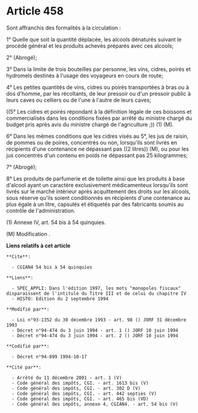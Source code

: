 # Article 458

Sont affranchis des formalités à la circulation :

1° Quelle que soit la quantité déplacée, les alcools dénaturés suivant le procédé général et les produits achevés préparés
avec ces alcools;

2° (Abrogé);

3° Dans la limite de trois bouteilles par personne, les vins, cidres, poirés et hydromels destinés à l'usage des voyageurs en
cours de route;

4° Les petites quantités de vins, cidres ou poirés transportées à bras ou à dos d'homme, par les récoltants, de leur pressoir
ou d'un pressoir public à leurs caves ou celliers ou de l'une à l'autre de leurs caves;

((5° Les cidres et poirés répondant à la définition légale de ces boissons et commercialisés dans les conditions fixées par
arrêté du ministre chargé du budget pris après avis du ministre chargé de l'agriculture ;)) (1) (M).

6° Dans les mêmes conditions que les cidres visés au 5°, les jus de raisin, de pommes ou de poires, concentrés ou non,
lorsqu'ils sont livrés en récipients d'une contenance ne dépassant pas ((2 litres)) (M), ou pour les jus concentrés d'un
contenu en poids ne dépassant pas 25 kilogrammes;

7° (Abrogé);

8° Les produits de parfumerie et de toilette ainsi que les produits à base d'alcool ayant un caractère exclusivement
médicamenteux lorsqu'ils sont livrés sur le marché intérieur après acquittement des droits sur les alcools, sous réserve
qu'ils soient conditionnés en récipients d'une contenance au plus égale à un litre, capsulés et étiquetés par des fabricants
soumis au contrôle de l'administration.

(1) Annexe IV, art. 54 bis à 54 quinquies.

(M) Modification .

**Liens relatifs à cet article**

	**Cite**:

	  - CGIAN4 54 bis à 54 quinquies

	**Liens**:

	  - SPEC_APPLI: Dans l'édition 1997, les mots "monopoles fiscaux" disparaissent de l'intitulé du Titre III et de celui du chapitre IV
	  - HISTO: Edition du 2 septembre 1994

	**Modifié par**:

	  - Loi n°93-1352 du 30 décembre 1993 - art. 98 () JORF 31 décembre 1993
	  - Décret n°94-474 du 3 juin 1994 - art. 1 () JORF 10 juin 1994
	  - Décret n°94-474 du 3 juin 1994 - art. 2 () JORF 10 juin 1994

	**Codifié par**:

	  - Décret n°94-899 1994-10-17

	**Cité par**:

	  - Arrêté du 11 décembre 2001 - art. 1 (V)
	  - Code général des impôts, CGI. - art. 1613 bis (V)
	  - Code général des impôts, CGI. - art. 302 D (V)
	  - Code général des impôts, CGI. - art. 442 septies (V)
	  - Code général des impôts, CGI. - art. 465 bis (VD)
	  - Code général des impôts, annexe 4, CGIAN4. - art. 54 bis (V)
